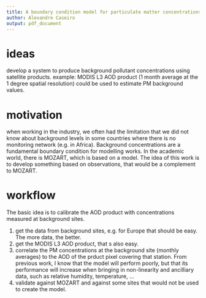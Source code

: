 ```yaml
---
title: A boundary condition model for particulate matter concentrations based on MODIS observations`
author: Alexandre Caseiro
output: pdf_document
---
```

# ideas
develop a system to produce background pollutant concentrations using satellite products.
example: MODIS L3 AOD product (1 month average at the 1 degree spatial resolution) could be used to estimate PM background values.

# motivation
when working in the industry, we often had the limitation that we did not know about background levels in some countries where there is no monitoring network (e.g. in Africa).
Background concentrations are a fundamental boundary condition for modelling works.
In the academic world, there is MOZART, which is based on a model.
The idea of this work is to develop something based on observations, that would be a complement to MOZART.

# workflow
The basic idea is to calibrate the AOD product with concentrations measured at background sites.
1. get the data from background sites, e.g. for Europe that should be easy. The more data, the better.
2. get the MODIS L3 AOD product, that s also easy.
3. correlate the PM concentrations at the background site (monthly averages) to the AOD of the prduct pixel covering that station.
From previous work, I know that the model will perform poorly, but that its performance will increase when bringing in non-linearity and ancilliary data, such as relative humidity, temperature, ...
4. validate against MOZART and against some sites that would not be used to create the model.

